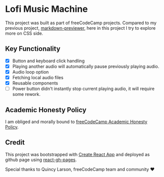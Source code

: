 # Lofi Music Machine

This project was built as part of freeCodeCamp projects. Compared to my previous project, [markdown-previewer](https://github.com/onpilot/markdown-previewer), here in this project I try to explore more on CSS side.

## Key Functionality

- [x] Button and keyboard click handling
- [x] Playing another audio will automatically pause previously playing audio.
- [x] Audio loop option
- [x] Fetching local audio files
- [x] Reusable components
- [ ] Power button didn't instantly stop current playing audio, it will require some rework.

## Academic Honesty Policy

I am obliged and morally bound to [freeCodeCamp Academic Honesty Policy](https://www.freecodecamp.org/news/academic-honesty-policy/).

## Credit

This project was bootstrapped with [Create React App](https://github.com/facebook/create-react-app) and deployed as github page using [react-gh-pages](https://github.com/gitname/react-gh-pages).

Special thanks to Quincy Larson, freeCodeCamp team and community ❤️
